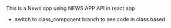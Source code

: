 This is a News app using NEWS APP API  in react app 

* switch to class_component branch to see code in class based 

